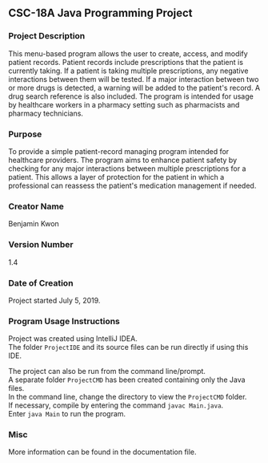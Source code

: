 ## CSC-18A Java Programming Project

### Project Description
This menu-based program allows the user to create, access, and modify patient records. Patient records include prescriptions that the patient is currently taking. If a patient is taking multiple prescriptions, any negative interactions between them will be tested. If a major interaction between two or more drugs is detected, a warning will be added to the patient's record. A drug search reference is also included. The program is intended for usage by healthcare workers in a pharmacy setting such as pharmacists and pharmacy technicians.

### Purpose
To provide a simple patient-record managing program intended for healthcare providers. The program aims to enhance patient safety by checking for any major interactions between multiple prescriptions for a patient. This allows a layer of protection for the patient in which a professional can reassess the patient's medication management if needed.

### Creator Name
Benjamin Kwon

### Version Number
1.4

### Date of Creation
Project started July 5, 2019.

### Program Usage Instructions
Project was created using IntelliJ IDEA.\
The folder `ProjectIDE` and its source files can be run directly if using this IDE.

The project can also be run from the command line/prompt.\
A separate folder `ProjectCMD` has been created containing only the Java files.\
In the command line, change the directory to view the `ProjectCMD` folder.\
If necessary, compile by entering the command `javac Main.java`.\
Enter `java Main` to run the program.


### Misc
More information can be found in the documentation file.
